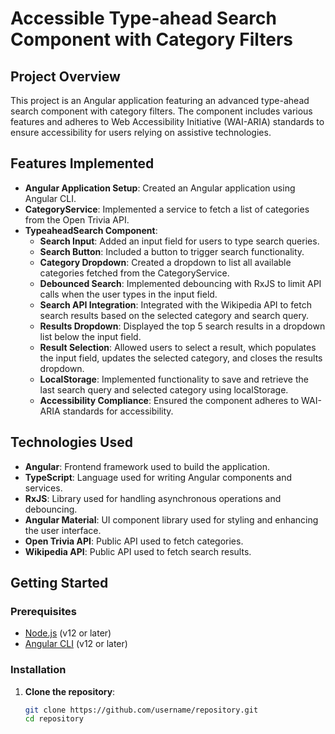 # Accessible Type-ahead Search Component with Category Filters

## Project Overview

This project is an Angular application featuring an advanced type-ahead search component with category filters. The component includes various features and adheres to Web Accessibility Initiative (WAI-ARIA) standards to ensure accessibility for users relying on assistive technologies.

## Features Implemented

- **Angular Application Setup**: Created an Angular application using Angular CLI.
- **CategoryService**: Implemented a service to fetch a list of categories from the Open Trivia API.
- **TypeaheadSearch Component**:
  - **Search Input**: Added an input field for users to type search queries.
  - **Search Button**: Included a button to trigger search functionality.
  - **Category Dropdown**: Created a dropdown to list all available categories fetched from the CategoryService.
  - **Debounced Search**: Implemented debouncing with RxJS to limit API calls when the user types in the input field.
  - **Search API Integration**: Integrated with the Wikipedia API to fetch search results based on the selected category and search query.
  - **Results Dropdown**: Displayed the top 5 search results in a dropdown list below the input field.
  - **Result Selection**: Allowed users to select a result, which populates the input field, updates the selected category, and closes the results dropdown.
  - **LocalStorage**: Implemented functionality to save and retrieve the last search query and selected category using localStorage.
  - **Accessibility Compliance**: Ensured the component adheres to WAI-ARIA standards for accessibility.

## Technologies Used

- **Angular**: Frontend framework used to build the application.
- **TypeScript**: Language used for writing Angular components and services.
- **RxJS**: Library used for handling asynchronous operations and debouncing.
- **Angular Material**: UI component library used for styling and enhancing the user interface.
- **Open Trivia API**: Public API used to fetch categories.
- **Wikipedia API**: Public API used to fetch search results.

## Getting Started

### Prerequisites

- [Node.js](https://nodejs.org/) (v12 or later)
- [Angular CLI](https://angular.io/cli) (v12 or later)

### Installation

1. **Clone the repository**:

   ```bash
   git clone https://github.com/username/repository.git
   cd repository
